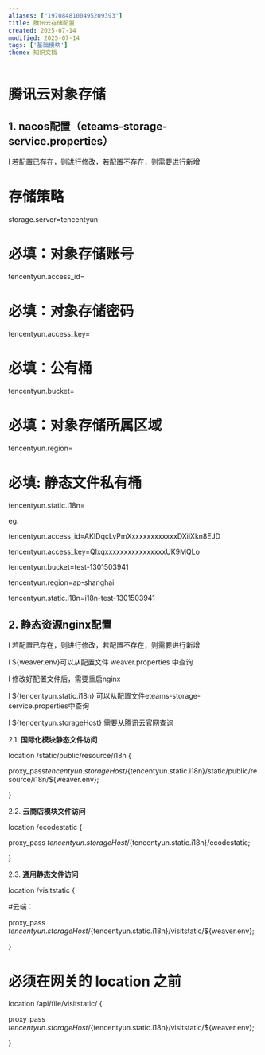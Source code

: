 ```yaml
---
aliases: ["1970848100495209393"]
title: 腾讯云存储配置
created: 2025-07-14
modified: 2025-07-14
tags: ['基础模块']
theme: 知识文档
---
```


# **腾讯云对象存储**

## 1. **nacos配置（eteams-storage-service.properties）**

l 若配置已存在，则进行修改，若配置不存在，则需要进行新增

# 存储策略

storage.server=tencentyun

# 必填：对象存储账号

tencentyun.access\_id=

# 必填：对象存储密码

tencentyun.access\_key=

# 必填：公有桶

tencentyun.bucket=

# 必填：对象存储所属区域

tencentyun.region=

# 必填: 静态文件私有桶

tencentyun.static.i18n=

eg.

tencentyun.access\_id=AKIDqcLvPmXxxxxxxxxxxxxDXiiXkn8EJD

tencentyun.access\_key=QlxqxxxxxxxxxxxxxxxxUK9MQLo

tencentyun.bucket=test-1301503941

tencentyun.region=ap-shanghai

tencentyun.static.i18n=i18n-test-1301503941

##

## 2. **静态资源nginx配置**

l 若配置已存在，则进行修改，若配置不存在，则需要进行新增

l ${weaver.env}可以从配置文件 weaver.properties 中查询

l 修改好配置文件后，需要重启nginx

l ${tencentyun.static.i18n} 可以从配置文件eteams-storage-service.properties中查询

l ${tencentyun.storageHost} 需要从腾讯云官网查询

2.1. **国际化模块静态文件访问**

location /static/public/resource/i18n {

proxy\_pass${tencentyun.storageHost}/${tencentyun.static.i18n}/static/public/resource/i18n/${weaver.env};

}

2.2. **云商店模块文件访问**

location /ecodestatic {

proxy\_pass ${tencentyun.storageHost}/${tencentyun.static.i18n}/ecodestatic;

}

2.3. **通用静态文件访问**

location /visitstatic {

#云端：

proxy\_pass ${tencentyun.storageHost}/${tencentyun.static.i18n}/visitstatic/${weaver.env};

}

# 必须在网关的 location 之前

location /api/file/visitstatic/ {

proxy\_pass ${tencentyun.storageHost}/${tencentyun.static.i18n}/visitstatic/${weaver.env};

}